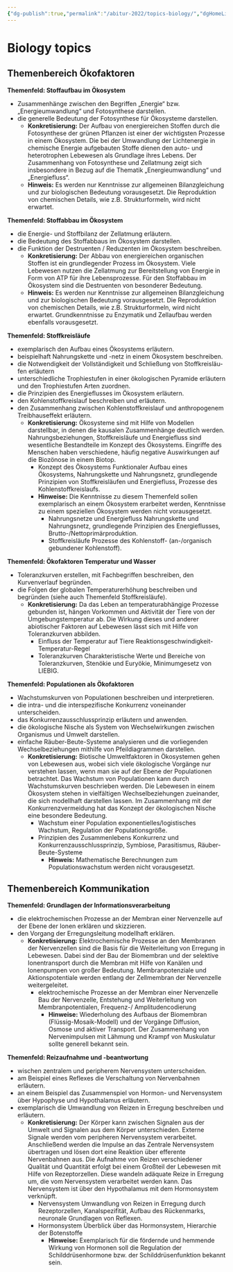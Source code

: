 ```yaml
---
{"dg-publish":true,"permalink":"/abitur-2022/topics-biology/","dgHomeLink":true,"dgPassFrontmatter":false}
---
```


# Biology topics



## Themenbereich Ökofaktoren 
**Themenfeld: Stoffaufbau im Ökosystem**  
- Zusammenhänge zwischen den Begriffen „Energie“ bzw. „Energieumwandlung“ und Fotosynthese darstellen. 
- die generelle Bedeutung der Fotosynthese für Ökosysteme darstellen. 
	- **Konkretisierung:** 
	  Der Aufbau von energiereichen Stoffen durch die Fotosynthese der grünen Pflanzen ist einer der wichtigsten Prozesse in einem Ökosystem. Die bei der Umwandlung der Lichtenergie in chemische Energie aufgebauten Stoffe dienen den auto- und heterotrophen Lebewesen als Grundlage ihres Lebens. Der Zusammenhang von Fotosynthese und Zellatmung zeigt sich insbesondere in Bezug auf die Thematik „Energieumwandlung“ und „Energiefluss“. 
	- **Hinweis:** 
	  Es werden nur Kenntnisse zur allgemeinen Bilanzgleichung und zur biologischen Bedeutung vorausgesetzt. Die Reproduktion von chemischen Details, wie z.B. Strukturformeln, wird nicht erwartet.



**Themenfeld: Stoffabbau im Ökosystem**
 - die Energie- und Stoffbilanz der Zellatmung erläutern.
 - die Bedeutung des Stoffabbaus im Ökosystem darstellen.
 - die Funktion der Destruenten / Reduzenten im Ökosystem beschreiben. 
	 - **Konkretisierung:** 
	   Der Abbau von energiereichen organischen Stoffen ist ein grundlegender Prozess im Ökosystem. Viele Lebewesen nutzen die Zellatmung zur Bereitstellung von Energie in Form von ATP für ihre Lebensprozesse. Für den Stoffabbau im Ökosystem sind die Destruenten von besonderer Bedeutung. 
	- **Hinweis:** 
	  Es werden nur Kenntnisse zur allgemeinen Bilanzgleichung und zur biologischen Bedeutung vorausgesetzt. Die Reproduktion von chemischen Details, wie z.B. Strukturformeln, wird nicht erwartet. Grundkenntnisse zu Enzymatik und Zellaufbau werden ebenfalls vorausgesetzt.



**Themenfeld: Stoffkreisläufe**
 -  exemplarisch den Aufbau eines Ökosystems erläutern. 
 - beispielhaft Nahrungskette und -netz in einem Ökosystem beschreiben. 
 - die Notwendigkeit der Vollständigkeit und Schließung von Stoffkreisläu-fen erläutern
 - unterschiedliche Trophiestufen in einer ökologischen Pyramide erläutern und den Trophiestufen Arten zuordnen.
 - die Prinzipien des Energieflusses im Ökosystem erläutern.
 - den Kohlenstoffkreislauf beschreiben und erläutern.
 - den Zusammenhang zwischen Kohlenstoffkreislauf und anthropogenem Treibhauseffekt erläutern. 
	 - **Konkretisierung:** 
	   Ökosysteme sind mit Hilfe von Modellen darstellbar, in denen die kausalen Zusammenhänge deutlich werden. Nahrungsbeziehungen, Stoffkreisläufe und Energiefluss sind wesentliche Bestandteile im Konzept des Ökosystems. Eingriffe des Menschen haben verschiedene, häufig negative Auswirkungen auf die Biozönose in einem Biotop. 
		- Konzept des Ökosystems Funktionaler Aufbau eines Ökosystems, Nahrungskette und Nahrungsnetz, grundlegende Prinzipien von Stoffkreisläufen und Energiefluss, Prozesse des Kohlenstoffkreislaufs. 
		- **Hinweise:** 
		  Die Kenntnisse zu diesem Themenfeld sollen exemplarisch an einem Ökosystem erarbeitet werden, Kenntnisse zu einem speziellen Ökosystem werden nicht vorausgesetzt. 
			- Nahrungsnetze und Energiefluss Nahrungskette und Nahrungsnetz, grundlegende Prinzipien des Energieflusses, Brutto-/Nettoprimärproduktion. 
			- Stoffkreisläufe Prozesse des Kohlenstoff- (an-/organisch gebundener Kohlenstoff).



**Themenfeld: Ökofaktoren Temperatur und Wasser**
-  Toleranzkurven erstellen, mit Fachbegriffen beschreiben, den Kurvenverlauf begründen.
- die Folgen der globalen Temperaturerhöhung beschreiben und begründen (siehe auch Themenfeld Stoffkreisläufe). 
	- **Konkretisierung:** 
	  Da das Leben an temperaturabhängige Prozesse gebunden ist, hängen Vorkommen und Aktivität der Tiere von der Umgebungstemperatur ab. Die Wirkung dieses und anderer abiotischer Faktoren auf Lebewesen lässt sich mit Hilfe von Toleranzkurven abbilden.
		- Einfluss der Temperatur auf Tiere Reaktionsgeschwindigkeit-Temperatur-Regel 
		- Toleranzkurven Charakteristische Werte und Bereiche von Toleranzkurven, Stenökie und Euryökie, Minimumgesetz von LIEBIG.



**Themenfeld: Populationen als Ökofaktoren**
- Wachstumskurven von Populationen beschreiben und interpretieren.
- die intra- und die interspezifische Konkurrenz voneinander unterscheiden.
- das Konkurrenzausschlussprinzip erläutern und anwenden.
- die ökologische Nische als System von Wechselwirkungen zwischen Organismus und Umwelt darstellen.
- einfache Räuber-Beute-Systeme analysieren und die vorliegenden Wechselbeziehungen mithilfe von Pfeildiagrammen darstellen. 
	- **Konkretisierung:**
	  Biotische Umweltfaktoren in Ökosystemen gehen von Lebewesen aus, wobei sich viele ökologische Vorgänge nur verstehen lassen, wenn man sie auf der Ebene der Populationen betrachtet. Das Wachstum von Populationen kann durch Wachstumskurven beschrieben werden. Die Lebewesen in einem Ökosystem stehen in vielfältigen Wechselbeziehungen zueinander, die sich modellhaft darstellen lassen. Im Zusammenhang mit der Konkurrenzvermeidung hat das Konzept der ökologischen Nische eine besondere Bedeutung. 
		- Wachstum einer Population exponentielles/logistisches Wachstum, Regulation der Populationsgröße.
		- Prinzipien des Zusammenlebens Konkurrenz und Konkurrenzausschlussprinzip, Symbiose, Parasitismus, Räuber-Beute-Systeme 
			- **Hinweis:** 
			  Mathematische Berechnungen zum Populationswachstum werden nicht vorausgesetzt.

## Themenbereich Kommunikation 
**Themenfeld: Grundlagen der Informationsverarbeitung**
- die elektrochemischen Prozesse an der Membran einer Nervenzelle auf der Ebene der Ionen erklären und skizzieren.
- den Vorgang der Erregungsleitung modellhaft erklären. 
	- **Konkretisierung:**
	   Elektrochemische Prozesse an den Membranen der Nervenzellen sind die Basis für die Weiterleitung von Erregung in Lebewesen. Dabei sind der Bau der Biomembran und der selektive Ionentransport durch die Membran mit Hilfe von Kanälen und Ionenpumpen von großer Bedeutung. Membranpotenziale und Aktionspotentiale werden entlang der Zellmembran der Nervenzelle weitergeleitet. 
		- elektrochemische Prozesse an der Membran einer Nervenzelle Bau der Nervenzelle, Entstehung und Weiterleitung von Membranpotentialen, Frequenz-/ Amplitudencodierung
			- **Hinweise:** 
			  Wiederholung des Aufbaus der Biomembran (Flüssig-Mosaik-Modell) und der Vorgänge Diffusion, Osmose und aktiver Transport. Der Zusammenhang von Nervenimpulsen mit Lähmung und Krampf von Muskulatur sollte generell bekannt sein.



**Themenfeld: Reizaufnahme und -beantwortung** 
- wischen zentralem und peripherem Nervensystem unterscheiden.
- am Beispiel eines Reflexes die Verschaltung von Nervenbahnen erläutern.
- an einem Beispiel das Zusammenspiel von Hormon- und Nervensystem über Hypophyse und Hypothalamus erläutern.
- exemplarisch die Umwandlung von Reizen in Erregung beschreiben und erläutern.
	- **Konkretisierung:** 
	  Der Körper kann zwischen Signalen aus der Umwelt und Signalen aus dem Körper unterschieden. Externe Signale werden vom peripheren Nervensystem verarbeitet. Anschließend werden die Impulse an das Zentrale Nervensystem übertragen und lösen dort eine Reaktion über efferente Nervenbahnen aus. Die Aufnahme von Reizen verschiedener Qualität und Quantität erfolgt bei einem Großteil der Lebewesen mit Hilfe von Rezeptorzellen. Diese wandeln adäquate Reize in Erregung um, die vom Nervensystem verarbeitet werden kann. Das Nervensystem ist über den Hypothalamus mit dem Hormonsystem verknüpft. 
		- Nervensystem Umwandlung von Reizen in Erregung durch Rezeptorzellen, Kanalspezifität, Aufbau des Rückenmarks, neuronale Grundlagen von Reflexen.
		- Hormonsystem Überblick über das Hormonsystem, Hierarchie der Botenstoffe 
			- **Hinweise:** 
			  Exemplarisch für die fördernde und hemmende Wirkung von Hormonen soll die Regulation der Schilddrüsenhormone bzw. der Schilddrüsenfunktion bekannt sein.